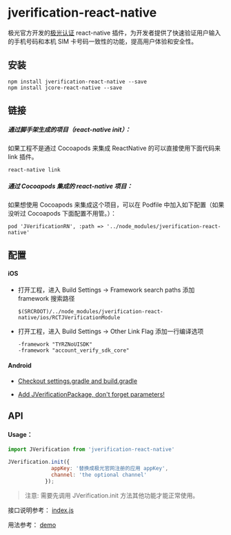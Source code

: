 # jverification-react-native 

极光官方开发的[极光认证](https://docs.jiguang.cn/jverification/guideline/intro/) react-native 插件，为开发者提供了快速验证用户输入的手机号码和本机 SIM 卡号码一致性的功能，提高用户体验和安全性。

## 安装

```
npm install jverification-react-native --save
npm install jcore-react-native --save 
```
## 链接

##### 通过脚手架生成的项目（react-native init）：

如果工程不是通过 Cocoapods 来集成 ReactNative 的可以直接使用下面代码来 link 插件。

```
react-native link
```

##### 通过 Cocoapods 集成的 react-native 项目：

如果想使用 Cocoapods 来集成这个项目，可以在 Podfile 中加入如下配置（如果没听过 Cocoapods 下面配置不用管。）：

```
pod 'JVerificationRN', :path => '../node_modules/jverification-react-native'
```



## 配置

#### iOS

- 打开工程，进入 Build Settings -> Framework search paths 添加 framework 搜索路径

  ```
  $(SRCROOT)/../node_modules/jverification-react-native/ios/RCTJVerificationModule
  ```

- 打开工程，进入 Build Settings -> Other Link Flag 添加一行编译选项

  ```
  -framework "TYRZNoUISDK"
  -framework "account_verify_sdk_core"
  ```

#### Android

- [Checkout settings.gradle and build.gradle](./docs/AndroidConfig.md) 

- [Add JVerificationPackage, don't forget parameters!](./docs/JVerificationPackage.md)

## API

#### Usage：

```javascript
import JVerification from 'jverification-react-native'

JVerification.init({
              appKey: '替换成极光官网注册的应用 appKey',
              channel: 'the optional channel'
            });
```


> 注意: 需要先调用 JVerification.init 方法其他功能才能正常使用。



接口说明参考： [index.js](./index.js) 

用法参考： [demo](./example/App.js)

